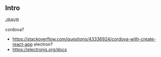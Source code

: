 ## Intro

JRAVR


cordova? 
- https://stackoverflow.com/questions/43336924/cordova-with-create-react-app
electron?
- https://electronjs.org/docs